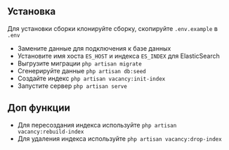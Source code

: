 ## Установка

Для установки сборки клонируйте сборку, скопируйте `.env.example` в `.env`
- Замените данные для подключения к базе данных
- Установите имя хоста `ES_HOST` и индекса `ES_INDEX` для ElasticSearch
- Выгрузите миграции `php artisan migrate`
- Сгенерируйте данные `php artisan db:seed`
- Создайте индекс `php artisan vacancy:init-index`
- Запустите сервер `php artisan serve`

## Доп функции

- Для пересоздания индекса используйте `php artisan vacancy:rebuild-index`
- Для удаления индекса используйте `php artisan vacancy:drop-index`